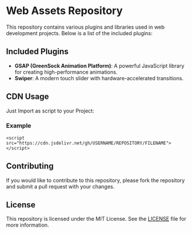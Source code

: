 # Web Assets Repository

This repository contains various plugins and libraries used in web development projects. Below is a list of the included plugins:

## Included Plugins

-   **GSAP (GreenSock Animation Platform)**: A powerful JavaScript library for creating high-performance animations.
-   **Swiper**: A modern touch slider with hardware-accelerated transitions.

## CDN Usage

Just Import as script to your Project:

### Example

`<script src="https://cdn.jsdelivr.net/gh/USERNAME/REPOSITORY/FILENAME"></script>`

## Contributing

If you would like to contribute to this repository, please fork the repository and submit a pull request with your changes.

## License

This repository is licensed under the MIT License. See the [LICENSE](LICENSE) file for more information.
